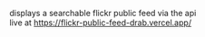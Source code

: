 displays a searchable flickr public feed via the api <br>
live at https://flickr-public-feed-drab.vercel.app/
